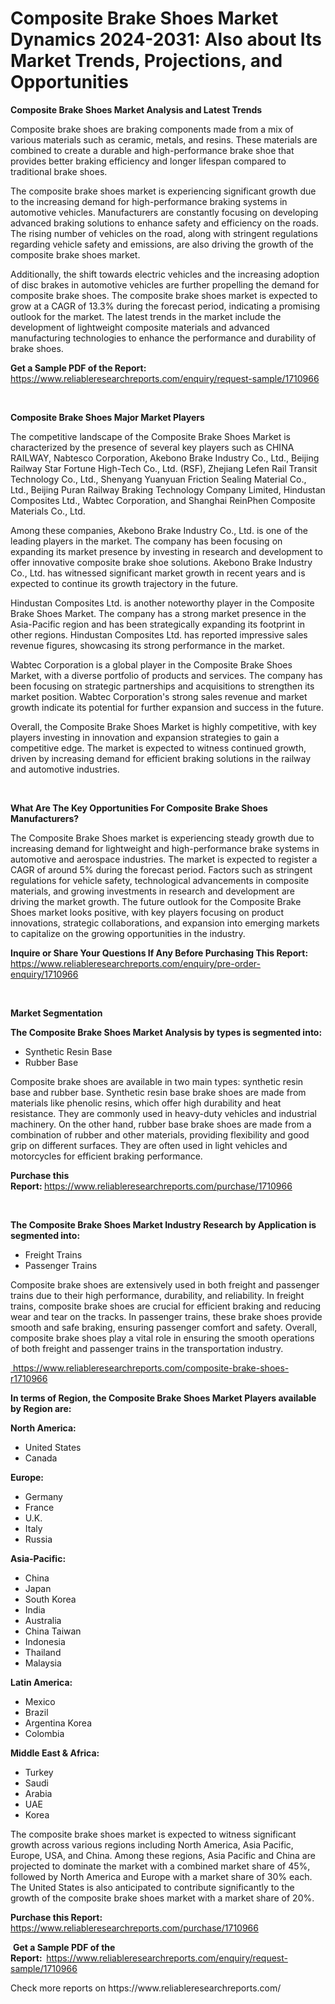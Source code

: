 <p><h1>Composite Brake Shoes Market Dynamics 2024-2031: Also about Its Market Trends, Projections, and Opportunities</h1></p><p><strong>Composite Brake Shoes Market Analysis and Latest Trends</strong></p>
<p><p>Composite brake shoes are braking components made from a mix of various materials such as ceramic, metals, and resins. These materials are combined to create a durable and high-performance brake shoe that provides better braking efficiency and longer lifespan compared to traditional brake shoes.</p><p>The composite brake shoes market is experiencing significant growth due to the increasing demand for high-performance braking systems in automotive vehicles. Manufacturers are constantly focusing on developing advanced braking solutions to enhance safety and efficiency on the roads. The rising number of vehicles on the road, along with stringent regulations regarding vehicle safety and emissions, are also driving the growth of the composite brake shoes market.</p><p>Additionally, the shift towards electric vehicles and the increasing adoption of disc brakes in automotive vehicles are further propelling the demand for composite brake shoes. The composite brake shoes market is expected to grow at a CAGR of 13.3% during the forecast period, indicating a promising outlook for the market. The latest trends in the market include the development of lightweight composite materials and advanced manufacturing technologies to enhance the performance and durability of brake shoes.</p></p>
<p><strong>Get a Sample PDF of the Report:&nbsp;</strong> <a href="https://www.reliableresearchreports.com/enquiry/request-sample/1710966">https://www.reliableresearchreports.com/enquiry/request-sample/1710966</a></p>
<p>&nbsp;</p>
<p><strong>Composite Brake Shoes Major Market Players</strong></p>
<p><p>The competitive landscape of the Composite Brake Shoes Market is characterized by the presence of several key players such as CHINA RAILWAY, Nabtesco Corporation, Akebono Brake Industry Co., Ltd., Beijing Railway Star Fortune High-Tech Co., Ltd. (RSF), Zhejiang Lefen Rail Transit Technology Co., Ltd., Shenyang Yuanyuan Friction Sealing Material Co., Ltd., Beijing Puran Railway Braking Technology Company Limited, Hindustan Composites Ltd., Wabtec Corporation, and Shanghai ReinPhen Composite Materials Co., Ltd.</p><p>Among these companies, Akebono Brake Industry Co., Ltd. is one of the leading players in the market. The company has been focusing on expanding its market presence by investing in research and development to offer innovative composite brake shoe solutions. Akebono Brake Industry Co., Ltd. has witnessed significant market growth in recent years and is expected to continue its growth trajectory in the future.</p><p>Hindustan Composites Ltd. is another noteworthy player in the Composite Brake Shoes Market. The company has a strong market presence in the Asia-Pacific region and has been strategically expanding its footprint in other regions. Hindustan Composites Ltd. has reported impressive sales revenue figures, showcasing its strong performance in the market.</p><p>Wabtec Corporation is a global player in the Composite Brake Shoes Market, with a diverse portfolio of products and services. The company has been focusing on strategic partnerships and acquisitions to strengthen its market position. Wabtec Corporation's strong sales revenue and market growth indicate its potential for further expansion and success in the future.</p><p>Overall, the Composite Brake Shoes Market is highly competitive, with key players investing in innovation and expansion strategies to gain a competitive edge. The market is expected to witness continued growth, driven by increasing demand for efficient braking solutions in the railway and automotive industries.</p></p>
<p>&nbsp;</p>
<p><strong>What Are The Key Opportunities For Composite Brake Shoes Manufacturers?</strong></p>
<p><p>The Composite Brake Shoes market is experiencing steady growth due to increasing demand for lightweight and high-performance brake systems in automotive and aerospace industries. The market is expected to register a CAGR of around 5% during the forecast period. Factors such as stringent regulations for vehicle safety, technological advancements in composite materials, and growing investments in research and development are driving the market growth. The future outlook for the Composite Brake Shoes market looks positive, with key players focusing on product innovations, strategic collaborations, and expansion into emerging markets to capitalize on the growing opportunities in the industry.</p></p>
<p><strong>Inquire or Share Your Questions If Any Before Purchasing This Report:</strong> <a href="https://www.reliableresearchreports.com/enquiry/pre-order-enquiry/1710966">https://www.reliableresearchreports.com/enquiry/pre-order-enquiry/1710966</a></p>
<p>&nbsp;</p>
<p><strong>Market Segmentation</strong></p>
<p><strong>The Composite Brake Shoes Market Analysis by types is segmented into:</strong></p>
<p><ul><li>Synthetic Resin Base</li><li>Rubber Base</li></ul></p>
<p><p>Composite brake shoes are available in two main types: synthetic resin base and rubber base. Synthetic resin base brake shoes are made from materials like phenolic resins, which offer high durability and heat resistance. They are commonly used in heavy-duty vehicles and industrial machinery. On the other hand, rubber base brake shoes are made from a combination of rubber and other materials, providing flexibility and good grip on different surfaces. They are often used in light vehicles and motorcycles for efficient braking performance.</p></p>
<p><strong>Purchase this Report:&nbsp;</strong><a href="https://www.reliableresearchreports.com/purchase/1710966">https://www.reliableresearchreports.com/purchase/1710966</a></p>
<p>&nbsp;</p>
<p><strong>The Composite Brake Shoes Market Industry Research by Application is segmented into:</strong></p>
<p><ul><li>Freight Trains</li><li>Passenger Trains</li></ul></p>
<p><p>Composite brake shoes are extensively used in both freight and passenger trains due to their high performance, durability, and reliability. In freight trains, composite brake shoes are crucial for efficient braking and reducing wear and tear on the tracks. In passenger trains, these brake shoes provide smooth and safe braking, ensuring passenger comfort and safety. Overall, composite brake shoes play a vital role in ensuring the smooth operations of both freight and passenger trains in the transportation industry.</p></p>
<p><a href="https://www.reliableresearchreports.com/composite-brake-shoes-r1710966">&nbsp;https://www.reliableresearchreports.com/composite-brake-shoes-r1710966</a></p>
<p><strong>In terms of Region, the Composite Brake Shoes Market Players available by Region are:</strong></p>
<p>
    <p> <strong> North America: </strong>
        <ul>
            <li>United States</li>
            <li>Canada</li>
        </ul>
        </p> 
    <p> <strong> Europe: </strong>
        <ul>
            <li>Germany</li>
            <li>France</li>
            <li>U.K.</li>
            <li>Italy</li>
            <li>Russia</li>
        </ul>
        </p> 
    <p> <strong> Asia-Pacific: </strong>
        <ul>
            <li>China</li>
            <li>Japan</li>
            <li>South Korea</li>
            <li>India</li>
            <li>Australia</li>
            <li>China Taiwan</li>
            <li>Indonesia</li>
            <li>Thailand</li>
            <li>Malaysia</li>
        </ul>
        </p> 
    <p> <strong> Latin America: </strong>
        <ul>
            <li>Mexico</li>
            <li>Brazil</li>
            <li>Argentina Korea</li>
            <li>Colombia</li>
        </ul>
        </p> 
    <p> <strong> Middle East & Africa: </strong>
        <ul>
            <li>Turkey</li>
            <li>Saudi</li>
            <li>Arabia</li>
            <li>UAE</li>
            <li>Korea</li>
        </ul>
    </p>
    </p>
<p><p>The composite brake shoes market is expected to witness significant growth across various regions including North America, Asia Pacific, Europe, USA, and China. Among these regions, Asia Pacific and China are projected to dominate the market with a combined market share of 45%, followed by North America and Europe with a market share of 30% each. The United States is also anticipated to contribute significantly to the growth of the composite brake shoes market with a market share of 20%.</p></p>
<p><strong>Purchase this Report: </strong><a href="https://www.reliableresearchreports.com/purchase/1710966">https://www.reliableresearchreports.com/purchase/1710966</a></p>
<p>&nbsp;<strong>Get a Sample PDF of the Report:&nbsp;&nbsp;</strong><a href="https://www.reliableresearchreports.com/enquiry/request-sample/1710966">https://www.reliableresearchreports.com/enquiry/request-sample/1710966</a></p>
<p><strong></strong></p>
<p>Check more reports on https://www.reliableresearchreports.com/</p>